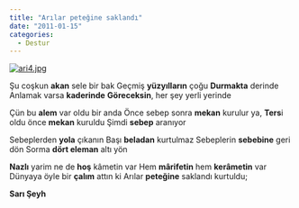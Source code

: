 ```yaml
---
title: "Arılar peteğine saklandı"
date: "2011-01-15"
categories: 
  - Destur
---
```


[![ari4.jpg](/uploads/2011/01/ari4.jpg)](/uploads/2011/01/ari4.jpg "ari4.jpg")

Şu coşkun **akan** sele bir bak Geçmiş **yüzyılların** çoğu **Durmakta** derinde Anlamak varsa **kaderinde** **Göreceksin**, her şey yerli yerinde

Çün bu **alem** var oldu bir anda Önce sebep sonra **mekan** kurulur ya, **Ters**i oldu önce **mekan** kuruldu Şimdi **sebep** aranıyor

Sebeplerden **yola** çıkanın Başı **beladan** kurtulmaz Sebeplerin **sebebine** geri dön Sorma **dört eleman** altı yön

**Nazlı** yarim ne de **hoş** kâmetin var Hem **mârifetin** hem **kerâmetin** var Dünyaya öyle bir **çalım** attın ki Arılar **peteğine** saklandı kurtuldu;

**Sarı Şeyh**
